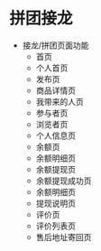 # 拼团接龙
* 接龙/拼团页面功能
    - 首页
    - 个人首页
    - 发布页
    - 商品详情页
    - 我带来的人页
    - 参与者页
    - 浏览者页
    - 个人信息页
    - 余额页
    - 余额明细页
    - 余额提现页
    - 余额提现成功页
    - 余额明细页
    - 提现说明页
    - 评价页
    - 评价列表页
    - 售后地址寄回页
